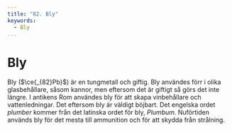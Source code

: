 ```yaml
---
title: "82. Bly"
keywords:
  - Bly
...
```


# Bly
Bly ($\ce{_{82}Pb}$) är en tungmetall och giftig. Bly användes förr i olika glasbehållare, såsom kannor, men eftersom det är giftigt så görs det inte längre. I antikens Rom användes bly för att skapa vinbehållare och vattenledningar. Det eftersom bly är väldigt böjbart. Det engelska ordet _plumber_ kommer från det latinska ordet för bly, _Plumbum_. Nuförtiden används bly för det mesta till ammunition och för att skydda från strålning.